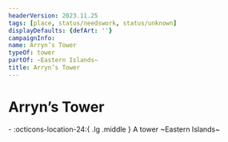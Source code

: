 ```yaml
---
headerVersion: 2023.11.25
tags: [place, status/needswork, status/unknown]
displayDefaults: {defArt: ''}
campaignInfo:
name: Arryn’s Tower
typeOf: tower
partOf: ~Eastern Islands~
title: Arryn’s Tower
---
```

# Arryn’s Tower
<div class="grid cards ext-narrow-margin ext-one-column" markdown>
-    :octicons-location-24:{ .lg .middle } A tower ~Eastern Islands~  
</div>




